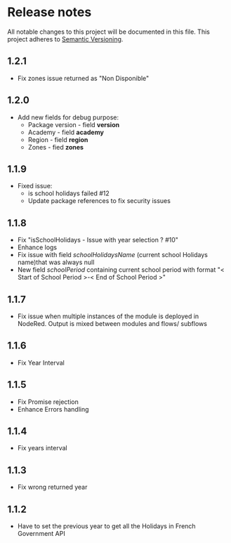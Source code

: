 # Release notes

All notable changes to this project will be documented in this file.
This project adheres to [Semantic Versioning](http://semver.org/).

## 1.2.1

- Fix zones issue returned as "Non Disponible"

## 1.2.0

- Add new fields for debug purpose:
  - Package version - field __version__
  - Academy - field __academy__
  - Region - field __region__
  - Zones - fied __zones__

## 1.1.9

- Fixed issue:
  - is school holidays failed #12
  - Update package references to fix security issues

## 1.1.8

- Fix "isSchoolHolidays - Issue with year selection ? #10"
- Enhance logs
- Fix issue with field _schoolHolidaysName_ (current school Holidays name)that was always null
- New field _schoolPeriod_ containing current school period with format "< Start of School Period >-< End of School Period >"

## 1.1.7

- Fix issue when multiple instances of the module is deployed in NodeRed. Output is mixed between modules and flows/ subflows

## 1.1.6

- Fix Year Interval

## 1.1.5

- Fix Promise rejection
- Enhance Errors handling

## 1.1.4

- Fix years interval

## 1.1.3

- Fix wrong returned year

## 1.1.2

- Have to set the previous year to get all the Holidays in French Government API